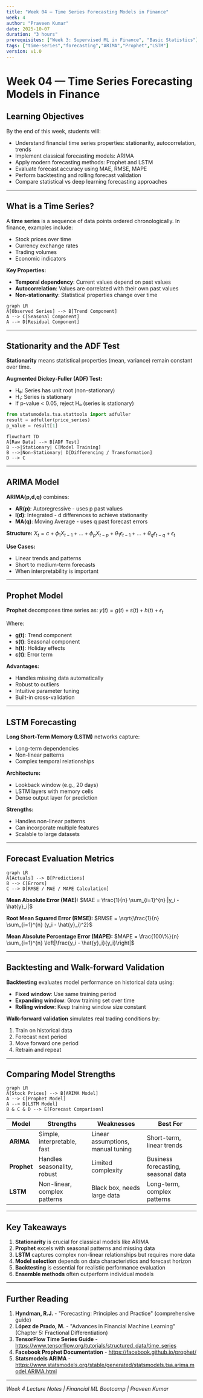 ```yaml
---
title: "Week 04 — Time Series Forecasting Models in Finance"
week: 4
author: "Praveen Kumar"
date: 2025-10-07
duration: "3 hours"
prerequisites: ["Week 3: Supervised ML in Finance", "Basic Statistics"]
tags: ["time-series","forecasting","ARIMA","Prophet","LSTM"]
version: v1.0
---
```


# Week 04 — Time Series Forecasting Models in Finance

## Learning Objectives
By the end of this week, students will:
- Understand financial time series properties: stationarity, autocorrelation, trends
- Implement classical forecasting models: ARIMA
- Apply modern forecasting methods: Prophet and LSTM
- Evaluate forecast accuracy using MAE, RMSE, MAPE
- Perform backtesting and rolling forecast validation
- Compare statistical vs deep learning forecasting approaches

---

## What is a Time Series?

A **time series** is a sequence of data points ordered chronologically. In finance, examples include:
- Stock prices over time
- Currency exchange rates
- Trading volumes
- Economic indicators

**Key Properties:**
- **Temporal dependency**: Current values depend on past values
- **Autocorrelation**: Values are correlated with their own past values
- **Non-stationarity**: Statistical properties change over time

```mermaid
graph LR
A[Observed Series] --> B[Trend Component]
A --> C[Seasonal Component]  
A --> D[Residual Component]
```

---

## Stationarity and the ADF Test

**Stationarity** means statistical properties (mean, variance) remain constant over time.

**Augmented Dickey-Fuller (ADF) Test:**
- H₀: Series has unit root (non-stationary)
- H₁: Series is stationary
- If p-value < 0.05, reject H₀ (series is stationary)

```python
from statsmodels.tsa.stattools import adfuller
result = adfuller(price_series)
p_value = result[1]
```

```mermaid
flowchart TD
A[Raw Data] --> B[ADF Test]
B -->|Stationary| C[Model Training]
B -->|Non-Stationary| D[Differencing / Transformation]
D --> C
```

---

## ARIMA Model

**ARIMA(p,d,q)** combines:
- **AR(p)**: Autoregressive - uses p past values
- **I(d)**: Integrated - d differences to achieve stationarity  
- **MA(q)**: Moving Average - uses q past forecast errors

**Structure:** $X_t = c + \phi_1 X_{t-1} + ... + \phi_p X_{t-p} + \theta_1 \epsilon_{t-1} + ... + \theta_q \epsilon_{t-q} + \epsilon_t$

**Use Cases:**
- Linear trends and patterns
- Short to medium-term forecasts
- When interpretability is important

---

## Prophet Model

**Prophet** decomposes time series as:
$y(t) = g(t) + s(t) + h(t) + \epsilon_t$

Where:
- **g(t)**: Trend component
- **s(t)**: Seasonal component
- **h(t)**: Holiday effects
- **ε(t)**: Error term

**Advantages:**
- Handles missing data automatically
- Robust to outliers
- Intuitive parameter tuning
- Built-in cross-validation

---

## LSTM Forecasting

**Long Short-Term Memory (LSTM)** networks capture:
- Long-term dependencies
- Non-linear patterns
- Complex temporal relationships

**Architecture:**
- Lookback window (e.g., 20 days)
- LSTM layers with memory cells
- Dense output layer for prediction

**Strengths:**
- Handles non-linear patterns
- Can incorporate multiple features
- Scalable to large datasets

---

## Forecast Evaluation Metrics

```mermaid
graph LR
A[Actuals] --> B[Predictions]
B --> C[Errors]
C --> D[RMSE / MAE / MAPE Calculation]
```

**Mean Absolute Error (MAE):**
$MAE = \frac{1}{n} \sum_{i=1}^{n} |y_i - \hat{y}_i|$

**Root Mean Squared Error (RMSE):**
$RMSE = \sqrt{\frac{1}{n} \sum_{i=1}^{n} (y_i - \hat{y}_i)^2}$

**Mean Absolute Percentage Error (MAPE):**
$MAPE = \frac{100\%}{n} \sum_{i=1}^{n} \left|\frac{y_i - \hat{y}_i}{y_i}\right|$

---

## Backtesting and Walk-forward Validation

**Backtesting** evaluates model performance on historical data using:
- **Fixed window**: Use same training period
- **Expanding window**: Grow training set over time
- **Rolling window**: Keep training window size constant

**Walk-forward validation** simulates real trading conditions by:
1. Train on historical data
2. Forecast next period
3. Move forward one period
4. Retrain and repeat

---

## Comparing Model Strengths

```mermaid
graph LR
A[Stock Prices] --> B[ARIMA Model]
A --> C[Prophet Model] 
A --> D[LSTM Model]
B & C & D --> E[Forecast Comparison]
```

| Model | Strengths | Weaknesses | Best For |
|-------|-----------|------------|----------|
| **ARIMA** | Simple, interpretable, fast | Linear assumptions, manual tuning | Short-term, linear trends |
| **Prophet** | Handles seasonality, robust | Limited complexity | Business forecasting, seasonal data |
| **LSTM** | Non-linear, complex patterns | Black box, needs large data | Long-term, complex patterns |

---

## Key Takeaways

1. **Stationarity** is crucial for classical models like ARIMA
2. **Prophet** excels with seasonal patterns and missing data
3. **LSTM** captures complex non-linear relationships but requires more data
4. **Model selection** depends on data characteristics and forecast horizon
5. **Backtesting** is essential for realistic performance evaluation
6. **Ensemble methods** often outperform individual models

---

## Further Reading

1. **Hyndman, R.J.** - "Forecasting: Principles and Practice" (comprehensive guide)
2. **López de Prado, M.** - "Advances in Financial Machine Learning" (Chapter 5: Fractional Differentiation)
3. **TensorFlow Time Series Guide** - https://www.tensorflow.org/tutorials/structured_data/time_series
4. **Facebook Prophet Documentation** - https://facebook.github.io/prophet/
5. **Statsmodels ARIMA** - https://www.statsmodels.org/stable/generated/statsmodels.tsa.arima.model.ARIMA.html

---

*Week 4 Lecture Notes | Financial ML Bootcamp | Praveen Kumar*